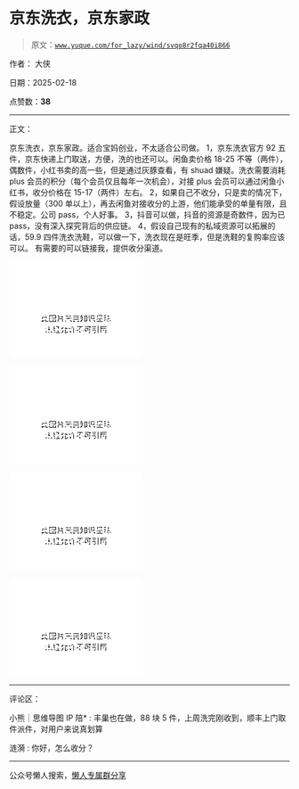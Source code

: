 # 京东洗衣，京东家政

> 原文：[`www.yuque.com/for_lazy/wind/svqo8r2fqa40i866`](https://www.yuque.com/for_lazy/wind/svqo8r2fqa40i866)

作者： 大侠

日期：2025-02-18

点赞数：**38**

* * *

正文：

京东洗衣，京东家政。适合宝妈创业，不太适合公司做。
1，京东洗衣官方 92 五件，京东快递上门取送，方便，洗的也还可以。闲鱼卖价格 18-25 不等（两件），偶数件，小红书卖的高一些，但是通过灰豚查看，有 shuad 嫌疑。洗衣需要消耗 plus 会员的积分（每个会员仅且每年一次机会），对接 plus 会员可以通过闲鱼小红书，收分价格在 15-17（两件）左右。
2，如果自己不收分，只是卖的情况下，假设放量（300 单以上），再去闲鱼对接收分的上游，他们能承受的单量有限，且不稳定。公司 pass，个人好事。
3，抖音可以做，抖音的资源是奇数件，因为已 pass，没有深入探究背后的供应链。
4，假设自己现有的私域资源可以拓展的话，59.9 四件洗衣洗鞋，可以做一下，洗衣现在是旺季，但是洗鞋的复购率应该可以。 有需要的可以链接我，提供收分渠道。

![](img/827d51a6c06324fc5c81f7c2d4b9934d.png "None")

![](img/34d60cb569a21cf90232aaf399440439.png "None")

![](img/acc7dc0b5237e884cfc4c04b115b5c63.png "None")

![](img/8b5bde74661065bfa3f97087462900ab.png "None")

* * *

评论区：

小熊｜思维导图 IP 陪* : 丰巢也在做，88 块 5 件，上周洗完刚收到，顺丰上门取件派件，对用户来说真划算

涟漪 : 你好，怎么收分？

* * *

公众号懒人搜索，[懒人专属群分享](https://lazybook.fun/#/blog/group)